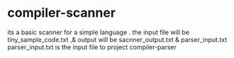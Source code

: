 # compiler-scanner
its a basic scanner for a simple language . the input file will be tiny_sample_code.txt ,&amp; output will be sacnner_output.txt & parser_input.txt
parser_input.txt is the input file to project compiler-parser
